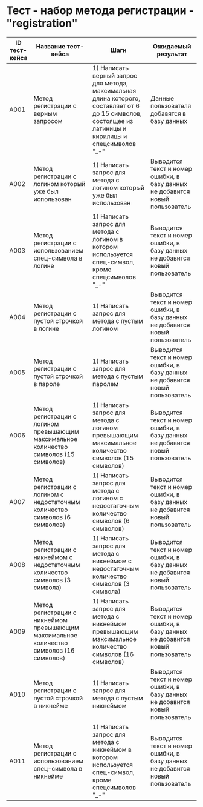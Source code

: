 # Тест - набор метода регистрации - "registration"
| ID тест-кейса | Название тест-кейса | Шаги | Ожидаемый результат |
|-|-|-|-|
| A001 | Метод регистрации с верным запросом | 1) Написать верный запрос для метода, максимальная длина которого, составляет от 6 до 15 символов, состоящее из латиницы и кирилицы и спецсимволов "_-" <br> | Данные пользователя добавятся в базу данных  |
| A002 | Метод регистрации с логином который уже был использован | 1) Написать запрос для метода с логином который уже был использован <br> | Выводится текст и номер ошибки, в базу данных не добавится новый пользователь <br> | 
| A003 | Метод регистрации с использованием спец-символа в логине  |  1) Написать запрос для метода с логином в котором используется спец-символ, кроме cпецсимволов "_-" <br> | Выводится текст и номер ошибки, в базу данных не добавится новый пользователь <br> |
| A004 | Метод регистрации с пустой строчкой в логине |  1) Написать запрос для метода с пустым логином <br>| Выводится текст и номер ошибки, в базу данных не добавится новый пользователь <br> |
| A005 | Метод регистрации с пустой строчкой в пароле |  1) Написать запрос для метода с пустым паролем <br>| Выводится текст и номер ошибки, в базу данных не добавится новый пользователь <br> |
| A006 | Метод регистрации с логином превышающим максимальное количество символов (15 символов) |  1) Написать запрос для метода с логином превышающим максимальное количество символов (15 символов) <br> | Выводится текст и номер ошибки, в базу данных не добавится новый пользователь <br> |
| A007 | Метод регистрации с логином с недостаточным количество символов (6 символов) |  1) Написать запрос для метода с логином с недостаточным количество символов (6 символов) <br> | Выводится текст и номер ошибки, в базу данных не добавится новый пользователь <br> |
| A008 | Метод регистрации с никнеймом с недостаточным количество символов (3 символа) |  1) Написать запрос для метода с никнеймом с недостаточным количество символов (3 символа) <br> | Выводится текст и номер ошибки, в базу данных не добавится новый пользователь <br> |
| A009 | Метод регистрации с никнеймом превышающим максимальное количество символов (16 символов) |  1) Написать запрос для метода с никнеймом превышающим максимальное количество символов (16 символов) <br> | Выводится текст и номер ошибки, в базу данных не добавится новый пользователь <br> |
| A010 | Метод регистрации с пустой строчкой в никнейме |  1) Написать запрос для метода с пустым никнеймом <br>| Выводится текст и номер ошибки, в базу данных не добавится новый пользователь <br> |
| A011 | Метод регистрации с использованием спец-символа в никнейме  |  1) Написать запрос для метода с никнеймом в котором используется спец-символ, кроме cпецсимволов "_-" <br> | Выводится текст и номер ошибки, в базу данных не добавится новый пользователь <br> |
